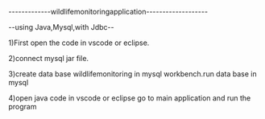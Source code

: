 -------------wildlifemonitoringapplication-------------------

--using Java,Mysql,with Jdbc--

1)First open the code in vscode or eclipse.

2)connect mysql jar file.

3)create data base wildlifemonitoring in mysql workbench.run data base in mysql

4)open java code in vscode or eclipse go to main application and run the program
